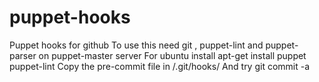 puppet-hooks
============
Puppet hooks for github
To use this need git , puppet-lint and puppet-parser on puppet-master server
For ubuntu install apt-get install puppet puppet-lint
Copy the pre-commit file in <directory>/.git/hooks/
And try git commit -a
